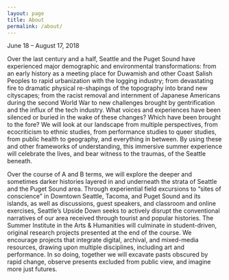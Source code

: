 ```yaml
---
layout: page
title: About
permalink: /about/
---
```


June 18 – August 17, 2018

Over the last century and a half, Seattle and the Puget Sound have experienced major demographic and environmental transformations: from an early history as a meeting place for Duwamish and other Coast Salish Peoples to rapid urbanization with the logging industry; from devastating fire to dramatic physical re-shapings of the topography into brand new cityscapes; from the racist removal and internment of Japanese Americans during the second World War to new challenges brought by gentrification and the influx of the tech industry. What voices and experiences have been silenced or buried in the wake of these changes? Which have been brought to the fore? We will look at our landscape from multiple perspectives, from ecocriticism to ethnic studies, from performance studies to queer studies, from public health to geography, and everything in between. By using these and other frameworks of understanding, this immersive summer experience will celebrate the lives, and bear witness to the traumas, of the Seattle beneath.

Over the course of A and B terms, we will explore the deeper and sometimes darker histories layered in and underneath the strata of Seattle and the Puget Sound area. Through experiential field excursions to “sites of conscience” in Downtown Seattle, Tacoma, and Puget Sound and its islands, as well as discussions, guest speakers, and classroom and online exercises, Seattle’s Upside Down seeks to actively disrupt the conventional narratives of our area received through tourist and popular histories. The Summer Institute in the Arts & Humanities will culminate in student-driven, original research projects presented at the end of the course. We encourage projects that integrate digital, archival, and mixed-media resources, drawing upon multiple disciplines, including art and performance. In so doing, together we will excavate pasts obscured by rapid change, observe presents excluded from public view, and imagine more just futures.
